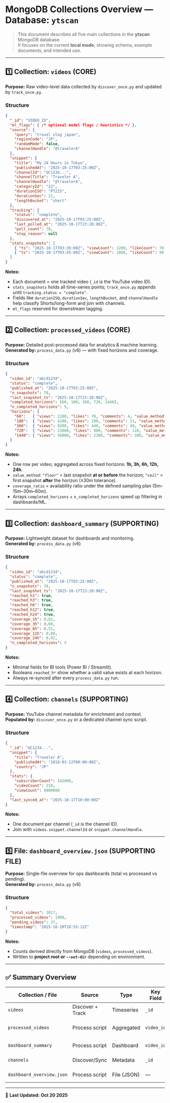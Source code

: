 # MongoDB Collections Overview — Database: `ytscan`

> This document describes all five main collections in the **ytscan** MongoDB database.  
> It focuses on the current **local mode**, showing schema, example documents, and intended use.

---

## 1️⃣ Collection: `videos` (CORE)

**Purpose:** Raw video-level data collected by `discover_once.py` and updated by `track_once.py`.

### Structure
```json
{
  "_id": "VIDEO_ID",
  "ml_flags": { /* optional model flags / heuristics */ },
  "source": {
    "query": "travel vlog japan",
    "regionCode": "JP",
    "randomMode": false,
    "channelHandle": "@travelerA"
  },
  "snippet": {
    "title": "My 24 Hours in Tokyo",
    "publishedAt": "2025-10-17T03:25:00Z",
    "channelId": "UC1234...",
    "channelTitle": "Traveler A",
    "channelHandle": "@travelerA",
    "categoryId": "22",
    "durationISO": "PT21S",
    "durationSec": 21,
    "lengthBucket": "short"
  },
  "tracking": {
    "status": "complete",
    "discovered_at": "2025-10-17T03:25:00Z",
    "last_polled_at": "2025-10-17T23:20:00Z",
    "poll_count": 78,
    "stop_reason": null
  },
  "stats_snapshots": [
    { "ts": "2025-10-17T03:30:00Z", "viewCount": 1200, "likeCount": 70, "commentCount": 4 },
    { "ts": "2025-10-17T03:45:00Z", "viewCount": 1800, "likeCount": 90, "commentCount": 6 }
  ]
}
```

**Notes:**
- Each document = one tracked video (`_id` is the YouTube video ID).  
- `stats_snapshots` holds all time-series points; `track_once.py` appends until `tracking.status = "complete"`.  
- Fields like `durationISO`, `durationSec`, `lengthBucket`, and `channelHandle` help classify Shorts/long-form and join with channels.  
- `ml_flags` reserved for downstream tagging.  

---

## 2️⃣ Collection: `processed_videos` (CORE)

**Purpose:** Detailed post-processed data for analytics & machine learning.  
**Generated by:** `process_data.py` (v6) — with fixed horizons and coverage.

### Structure
```json
{
  "video_id": "abcd1234",
  "status": "complete",
  "published_at": "2025-10-17T03:25:00Z",
  "n_snapshots": 78,
  "last_snapshot_ts": "2025-10-17T23:20:00Z",
  "completed_horizons": [60, 180, 360, 720, 1440],
  "n_completed_horizons": 5,
  "horizons": {
    "60":   { "views": 1200, "likes": 70, "comments": 4, "value_method": "floor", "coverage_ratio": 0.62, "n_expected": 12, "n_available": 8 },
    "180":  { "views": 4200, "likes": 190, "comments": 21, "value_method": "floor", "coverage_ratio": 0.60, "n_expected": 28, "n_available": 17 },
    "360":  { "views": 9200, "likes": 440, "comments": 48, "value_method": "ceil", "coverage_ratio": 0.51, "n_expected": 44, "n_available": 22 },
    "720":  { "views": 22000, "likes": 900, "comments": 120, "value_method": "floor", "coverage_ratio": 0.80, "n_expected": 52, "n_available": 42 },
    "1440": { "views": 56000, "likes": 2300, "comments": 380, "value_method": "floor", "coverage_ratio": 0.92, "n_expected": 64, "n_available": 59 }
  }
}
```

**Notes:**
- One row per video; aggregated across fixed horizons: **1h, 3h, 6h, 12h, 24h**.  
- `value_method`: `"floor"` = last snapshot **at or before** the horizon; `"ceil"` = first snapshot **after** the horizon (≤30m tolerance).  
- `coverage_ratio` = availability ratio under the defined sampling plan (5m–15m–30m–60m).  
- Arrays `completed_horizons` + `n_completed_horizons` speed up filtering in dashboards/ML.  

---

## 3️⃣ Collection: `dashboard_summary` (SUPPORTING)

**Purpose:** Lightweight dataset for dashboards and monitoring.  
**Generated by:** `process_data.py` (v6)

### Structure
```json
{
  "video_id": "abcd1234",
  "status": "complete",
  "published_at": "2025-10-17T03:25:00Z",
  "n_snapshots": 78,
  "last_snapshot_ts": "2025-10-17T23:20:00Z",
  "reached_h1": true,
  "reached_h3": true,
  "reached_h6": true,
  "reached_h12": true,
  "reached_h24": true,
  "coverage_1h": 0.62,
  "coverage_3h": 0.60,
  "coverage_6h": 0.51,
  "coverage_12h": 0.80,
  "coverage_24h": 0.92,
  "n_completed_horizons": 5
}
```

**Notes:**
- Minimal fields for BI tools (Power BI / Streamlit).  
- Booleans `reached_h*` show whether a valid value exists at each horizon.  
- Always re-synced after every `process_data.py` run.  

---

## 4️⃣ Collection: `channels` (SUPPORTING)

**Purpose:** YouTube channel metadata for enrichment and context.  
**Populated by:** `discover_once.py` or a dedicated channel sync script.

### Structure
```json
{
  "_id": "UC1234...",
  "snippet": {
    "title": "Traveler A",
    "publishedAt": "2018-03-12T00:00:00Z",
    "country": "JP"
  },
  "stats": {
    "subscriberCount": 142000,
    "videoCount": 210,
    "viewCount": 9800000
  },
  "last_synced_at": "2025-10-17T10:00:00Z"
}
```

**Notes:**
- One document per channel (`_id` is the channel ID).  
- Join with `videos.snippet.channelId` or `snippet.channelHandle`.  

---

## 5️⃣ File: `dashboard_overview.json` (SUPPORTING FILE)

**Purpose:** Single-file overview for ops dashboards (total vs processed vs pending).  
**Generated by:** `process_data.py` (v6)

### Structure
```json
{
  "total_videos": 2017,
  "processed_videos": 1980,
  "pending_videos": 37,
  "timestamp": "2025-10-20T18:55:12Z"
}
```

**Notes:**
- Counts derived directly from MongoDB (`videos`, `processed_videos`).  
- Written to **project root or `--out-dir`** depending on environment.  

---

## ✅ Summary Overview

| Collection / File           | Source            | Type        | Key Field      | Description                                       |
|----------------------------|-------------------|-------------|----------------|---------------------------------------------------|
| `videos`                   | Discover + Track  | Timeseries  | `_id`          | Raw API snapshots + snippet/source/tracking       |
| `processed_videos`         | Process script    | Aggregated  | `video_id`     | Horizon metrics + coverage + completion flags     |
| `dashboard_summary`        | Process script    | Dashboard   | `video_id`     | Simplified stats for visualization                |
| `channels`                 | Discover/Sync     | Metadata    | `_id`          | Channel metadata and aggregate stats              |
| `dashboard_overview.json`  | Process script    | File (JSON) | —              | Global counters for total/processed/pending       |

---

📅 **Last Updated:** **Oct 20 2025**
